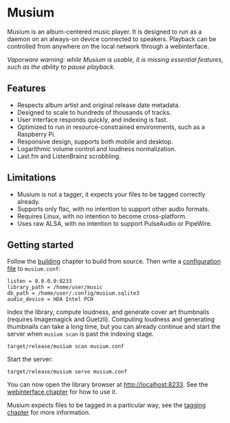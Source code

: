 # Musium

Musium is an album-centered music player. It is designed to run as a daemon on
an always-on device connected to speakers. Playback can be controlled from
anywhere on the local network through a webinterface.

*Vaporware warning: while Musium is usable, it is missing essential features,
such as the ability to pause playback.*

## Features

 * Respects album artist and original release date metadata.
 * Designed to scale to hundreds of thousands of tracks.
 * User interface responds quickly, and indexing is fast.
 * Optimized to run in resource-constrained environments, such as a Raspberry Pi.
 * Responsive design, supports both mobile and desktop.
 * Logarithmic volume control and loudness normalization.
 * Last.fm and ListenBrainz scrobbling.

## Limitations

 * Musium is not a tagger, it expects your files to be tagged correctly already.
 * Supports only flac, with no intention to support other audio formats.
 * Requires Linux, with no intention to become cross-platform.
 * Uses raw <abbr>ALSA</abbr>, with no intention to support PulseAudio or
   PipeWire.

## Getting started

Follow the [building](building.md) chapter to build from source. Then write a
[configuration file](configuration.md) to `musium.conf`:

    listen = 0.0.0.0:8233
    library_path = /home/user/music
    db_path = /home/user/.config/musium.sqlite3
    audio_device = HDA Intel PCH

Index the library, compute loudness, and generate cover art thumbnails (requires
Imagemagick and Guetzli). Computing loudness and generating thumbnails can take
a long time, but you can already continue and start the server when
`musium scan` is past the indexing stage.

    target/release/musium scan musium.conf

Start the server:

    target/release/musium serve musium.conf

You can now open the library browser at <http://localhost:8233>. See the
[webinterface chapter](webinterface.md) for how to use it.

Musium expects files to be tagged in a particular way, see the
[tagging chapter](tagging.md) for more information.
